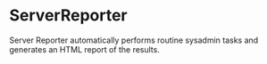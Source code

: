 # ServerReporter
Server Reporter automatically performs routine sysadmin tasks and generates an HTML report of the results.
